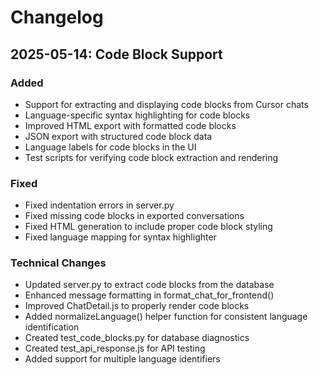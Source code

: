 # Changelog

## 2025-05-14: Code Block Support

### Added
- Support for extracting and displaying code blocks from Cursor chats
- Language-specific syntax highlighting for code blocks
- Improved HTML export with formatted code blocks
- JSON export with structured code block data
- Language labels for code blocks in the UI
- Test scripts for verifying code block extraction and rendering

### Fixed
- Fixed indentation errors in server.py
- Fixed missing code blocks in exported conversations
- Fixed HTML generation to include proper code block styling
- Fixed language mapping for syntax highlighter

### Technical Changes
- Updated server.py to extract code blocks from the database
- Enhanced message formatting in format_chat_for_frontend()
- Improved ChatDetail.js to properly render code blocks
- Added normalizeLanguage() helper function for consistent language identification
- Created test_code_blocks.py for database diagnostics
- Created test_api_response.js for API testing
- Added support for multiple language identifiers 